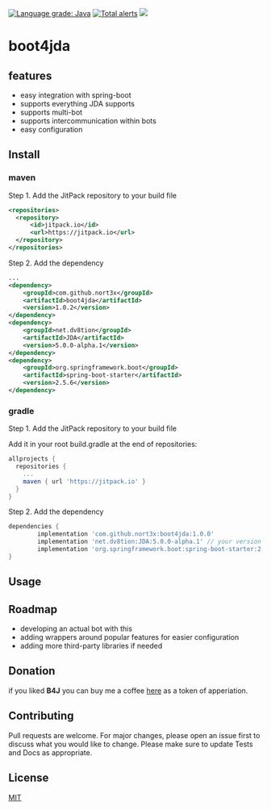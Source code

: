 [![Language grade: Java](https://img.shields.io/lgtm/grade/java/g/nort3x/boot4JDA.svg?logo=lgtm&logoWidth=18)](https://lgtm.com/projects/g/nort3x/boot4JDA/context:java)
[![Total alerts](https://img.shields.io/lgtm/alerts/g/nort3x/boot4JDA.svg?logo=lgtm&logoWidth=18)](https://lgtm.com/projects/g/nort3x/boot4JDA/alerts/)
[![](https://jitpack.io/v/nort3x/boot4jda.svg)](https://jitpack.io/#nort3x/boot4jda)
# boot4jda

## features
+ easy integration with spring-boot
+ supports everything JDA supports
+ supports multi-bot
+ supports intercommunication within bots
+ easy configuration

## Install


### maven

Step 1. Add the JitPack repository to your build file
```xml
<repositories>
  <repository>
      <id>jitpack.io</id>
      <url>https://jitpack.io</url>
  </repository>
</repositories>
```
Step 2. Add the dependency
```xml
...
<dependency>
    <groupId>com.github.nort3x</groupId>
    <artifactId>boot4jda</artifactId>
    <version>1.0.2</version>
</dependency>
<dependency>
    <groupId>net.dv8tion</groupId>
    <artifactId>JDA</artifactId>
    <version>5.0.0-alpha.1</version>
</dependency>
<dependency>
    <groupId>org.springframework.boot</groupId>
    <artifactId>spring-boot-starter</artifactId>
    <version>2.5.6</version>
</dependency>
```


### gradle

Step 1. Add the JitPack repository to your build file

Add it in your root build.gradle at the end of repositories:
```gradle
allprojects {
  repositories {
    ...
    maven { url 'https://jitpack.io' }
  }
}
```
Step 2. Add the dependency
```gradle
dependencies {
        implementation 'com.github.nort3x:boot4jda:1.0.0'
        implementation 'net.dv8tion:JDA:5.0.0-alpha.1' // your version
        implementation 'org.springframework.boot:spring-boot-starter:2.5.6' // your version
}
```

## Usage

## Roadmap
+ developing an actual bot with this
+ adding wrappers around popular features for easier configuration
+ adding more third-party libraries if needed

## Donation
if you liked **B4J** you can buy me a coffee [here](https://github.com/nort3x/nort3x/tree/main/donate) as a token of apperiation.

## Contributing
Pull requests are welcome. For major changes, please open an issue first to discuss what you would like to change.
Please make sure to update Tests and Docs as appropriate.

## License
[MIT](https://choosealicense.com/licenses/mit/)
